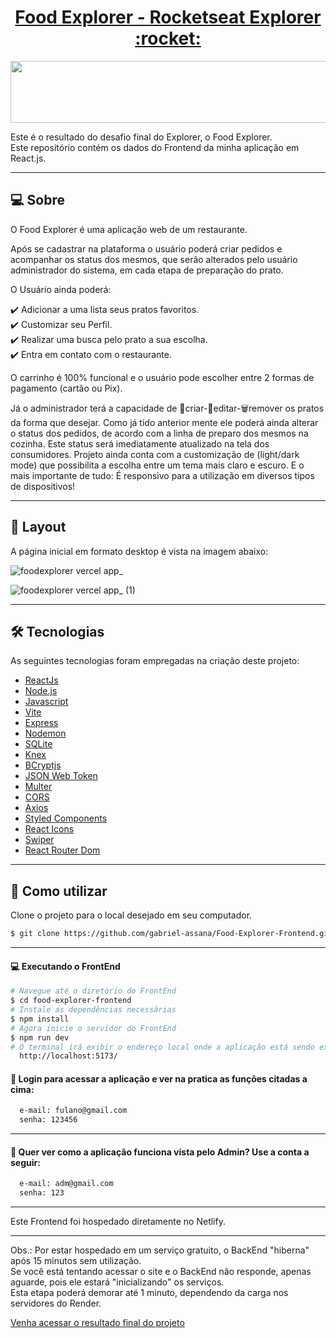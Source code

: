 <p align="center">
  <h1 align="center"><a href="https://food-explorer-prod.netlify.app/">Food Explorer - Rocketseat Explorer :rocket: </a></h1>
</p>

<p align="center">
  <img width="550" height="99" src="https://user-images.githubusercontent.com/106932234/204160165-1936c0db-539f-4a11-bf5e-1f3d3f789896.png">
</p>

Este é o resultado do desafio final do Explorer, o Food Explorer.
<br>
Este repositório contém os dados do Frontend da minha aplicação em React.js.
___

## 💻 Sobre
O Food Explorer é uma aplicação web de um restaurante.

Após se cadastrar na plataforma o usuário poderá criar pedidos e acompanhar os status dos mesmos, que serão alterados pelo usuário administrador do sistema, em cada etapa de preparação do prato.
<p>
O Usuário ainda poderá:<br/>

✔️ Adicionar a uma lista seus pratos favoritos.<br/>
✔️ Customizar seu Perfil.<br/>
✔️ Realizar uma busca pelo prato a sua escolha.<br/>
✔️ Entra em contato com o restaurante.<br/>

O carrinho é 100% funcional e o usuário pode escolher entre 2 formas de pagamento (cartão ou Pix).

Já o administrador terá a capacidade de 💾criar-📝editar-🗑remover os pratos da forma que desejar.
Como já tido anterior mente ele poderá ainda alterar o status dos pedidos, de acordo com a linha de preparo dos mesmos na cozinha. Este status será imediatamente atualizado na tela dos consumidores.
Projeto ainda conta com a customização de (light/dark mode) que possibilita a escolha entre um tema mais claro e escuro. E o mais importante de tudo: É responsivo para a utilização em diversos tipos de dispositivos!
___

## 🎨 Layout
A página inicial em formato desktop é vista na imagem abaixo:

![foodexplorer vercel app_](https://user-images.githubusercontent.com/106932234/204163348-5f06ae24-3ede-4bae-b68a-770493d1a286.png)

![foodexplorer vercel app_ (1)](https://user-images.githubusercontent.com/106932234/204163350-1d4c8a96-f68a-4eb0-aa8e-5343e2681749.png)

___

## 🛠 Tecnologias

As seguintes tecnologias foram empregadas na criação deste projeto:

- [ReactJs](https://reactjs.org)
- [Node.js](https://nodejs.org/en/)
- [Javascript](https://developer.mozilla.org/pt-BR/docs/Web/JavaScript)
- [Vite](https://vitejs.dev/)
- [Express](https://expressjs.com)
- [Nodemon](https://nodemon.io/)
- [SQLite](https://www.sqlite.org/index.html)
- [Knex](https://knexjs.org/)
- [BCryptjs](https://www.npmjs.com/package/bcryptjs)
- [JSON Web Token](https://www.npmjs.com/package/jsonwebtoken)
- [Multer](https://www.npmjs.com/package/multer)
- [CORS](https://www.npmjs.com/package/cors)
- [Axios](https://www.npmjs.com/package/axios)
- [Styled Components](https://styled-components.com/)
- [React Icons](https://react-icons.github.io/react-icons/)
- [Swiper](https://swiperjs.com/)
- [React Router Dom](https://react-icons.github.io/react-icons/)

___

## 🚀 Como utilizar

Clone o projeto para o local desejado em seu computador.

```bash
$ git clone https://github.com/gabriel-assana/Food-Explorer-Frontend.git
```
___

#### 💻 Executando o FrontEnd
```bash
# Navegue até o diretório do FrontEnd
$ cd food-explorer-frontend
# Instale as dependências necessárias
$ npm install
# Agora inicie o servidor do FrontEnd
$ npm run dev
# O terminal irá exibir o endereço local onde a aplicação está sendo executada. Basta digitar o mesmo endereço em seu navegador preferido. O endereço usado na criação do projeto foi este:
  http://localhost:5173/
```

#### 🔑 Login para acessar a aplicação e ver na pratica as funções citadas a cima:

```bash
  e-mail: fulano@gmail.com
  senha: 123456
```
___


#### 🔑 Quer ver como a aplicação funciona vista pelo Admin? Use a conta a seguir:

```bash
  e-mail: adm@gmail.com
  senha: 123
```
___

Este Frontend foi hospedado diretamente no Netlify.

___
Obs.: Por estar hospedado em um serviço gratuito, o BackEnd "hiberna" após 15 minutos sem utilização.
<br>
Se você está tentando acessar o site e o BackEnd não responde, apenas aguarde, pois ele estará "inicializando" os serviços.
<br>
Esta etapa poderá demorar até 1 minuto, dependendo da carga nos servidores do Render.

[Venha acessar o resultado final do projeto](https://food-explorer-prod.netlify.app/)

